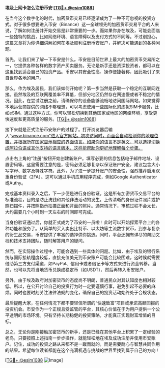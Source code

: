 **埃及上网卡怎么注册币安 [[TG💪+ @esim1088](https://t.me/s/esim1088)]**

在当今这个数字化的时代，加密货币交易已经逐渐成为了一种不可忽视的投资方式。对于很多想要进入币安（Binance）这一全球领先的加密货币交易平台的人来说，了解如何注册并开始交易是非常重要的一步。而如果你身在埃及，可能会面临一些独特的挑战，比如网络环境、语言障碍以及支付方式的不同等。不过别担心，这篇文章将为你详细讲解如何在埃及顺利注册币安账户，并解决可能遇到的各种问题。

首先，让我们来了解一下币安是什么。币安是目前世界上最大的加密货币交易所之一，它提供各种各样的数字资产买卖服务。无论是新手还是资深投资者，都可以在这里找到适合自己的投资产品。币安以其安全性高、操作便捷著称，因此吸引了来自世界各地的用户。

那么，作为埃及居民，我们该如何开始呢？第一步当然是获取一个稳定的互联网连接。虽然埃及的互联网覆盖率不算低，但部分地区仍然存在网速慢或者不稳定的情况。因此，在尝试注册之前，请确保你的设备能够流畅地访问国际网站。如果觉得本地运营商提供的网络不够理想，可以考虑使用一些国际化的虚拟SIM卡服务，比如eSIM。通过这种方式，你可以轻松切换到其他国家或地区的网络环境，享受更快速度和更高质量的服务。[[TG💪+ @esim1088](https://t.me/s/esim1088)]

接下来就是正式注册币安账户的过程了。打开浏览器后输入“www.binance.com”进入官方网站。初次访问时，页面会自动检测你的地理位置，并根据所在国家显示相应的界面语言。如果你的语言不是英文，可以选择切换成阿拉伯语或其他支持的语言版本，这样能帮助你更好地理解每个步骤。

点击右上角的“注册”按钮开始创建新账户。填写必要的信息包括电子邮件地址、设置密码等。这里需要注意的是，密码必须足够复杂以保证账户安全，建议包含大小写字母、数字及特殊字符。此外，为了进一步提升账户的安全性，强烈推荐启用双重身份验证（2FA）。这可以通过手机应用程序完成，例如Google Authenticator或Authy。

完成基本资料录入之后，下一步便是进行身份验证。这是所有加密货币交易平台的标准流程，目的是防止洗钱和其他非法活动的发生。上传清晰的身份证件照片或护照扫描件，并按照指示拍摄正面和背面的照片。通常情况下，审核过程不会太长，大约需要几个小时到一天左右的时间即可完成。

当身份验证通过后，你就正式成为了币安的一员啦！此时可以开始探索平台上的各种功能和服务了。从简单的买入卖出比特币、以太坊等主流数字货币，到参与复杂的衍生品交易，币安提供了丰富的选择供你挑选。同时，平台还拥有详尽的帮助文档和技术支持团队，随时解答用户的疑问。

然而，在实际操作过程中，可能会遇到一些具体的问题。比如，由于埃及的银行系统与国际接轨程度较低，直接充值美元到币安账户可能会比较困难。这时候就需要借助第三方支付渠道，如PayPal、信用卡或者借记卡等方式来进行资金转移。当然，也可以先将当地货币兑换成稳定币（如USDT），然后再转入币安账户。

另外，由于埃及政府对加密货币的态度尚不明朗，普通民众对其认知度也相对较低。所以，在公开讨论自己的投资行为时一定要谨慎行事，避免引起不必要的麻烦。同时也要时刻关注法律法规的变化，确保自己的投资活动始终处于合规状态。

最后提醒大家，在任何情况下都不要轻信所谓的“快速致富”项目或承诺高额回报的投资机会。币安作为一个正规且受监管的平台，其核心价值在于为用户提供一个公平透明的市场环境。只有坚持长期稳健的投资策略，才能真正实现财富增值的目标。

总之，无论你是刚接触加密货币的新手，还是已经在其他平台上积累了一定经验的老鸟，只要按照上述指南一步步操作，就能轻松地在埃及成功注册并使用币安账户。记住，成功的投资之路从来都不是一蹴而就的，而是需要耐心与智慧共同作用的结果。希望每位读者都能在这个充满机遇与挑战的世界里找到属于自己的方向！

[[TG💪+ @esim1088](https://t.me/s/esim1088) ![Image](https://i.postimg.cc/4NQfJmqS/Snipaste-2025-05-13-00-14-12.png)]